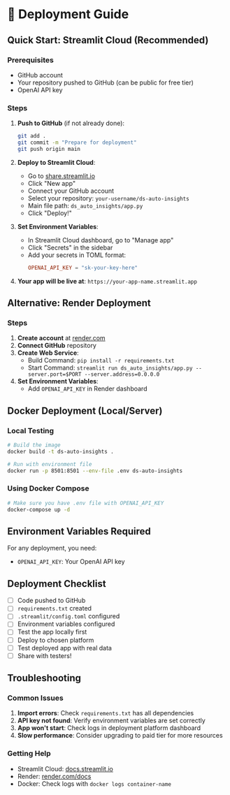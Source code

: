# 🚀 Deployment Guide

## Quick Start: Streamlit Cloud (Recommended)

### Prerequisites
- GitHub account
- Your repository pushed to GitHub (can be public for free tier)
- OpenAI API key

### Steps
1. **Push to GitHub** (if not already done):
   ```bash
   git add .
   git commit -m "Prepare for deployment"
   git push origin main
   ```

2. **Deploy to Streamlit Cloud**:
   - Go to [share.streamlit.io](https://share.streamlit.io)
   - Click "New app"
   - Connect your GitHub account
   - Select your repository: `your-username/ds-auto-insights`
   - Main file path: `ds_auto_insights/app.py`
   - Click "Deploy!"

3. **Set Environment Variables**:
   - In Streamlit Cloud dashboard, go to "Manage app"
   - Click "Secrets" in the sidebar
   - Add your secrets in TOML format:
     ```toml
     OPENAI_API_KEY = "sk-your-key-here"
     ```

4. **Your app will be live at**: `https://your-app-name.streamlit.app`

## Alternative: Render Deployment

### Steps
1. **Create account** at [render.com](https://render.com)
2. **Connect GitHub** repository
3. **Create Web Service**:
   - Build Command: `pip install -r requirements.txt`
   - Start Command: `streamlit run ds_auto_insights/app.py --server.port=$PORT --server.address=0.0.0.0`
4. **Set Environment Variables**:
   - Add `OPENAI_API_KEY` in Render dashboard

## Docker Deployment (Local/Server)

### Local Testing
```bash
# Build the image
docker build -t ds-auto-insights .

# Run with environment file
docker run -p 8501:8501 --env-file .env ds-auto-insights
```

### Using Docker Compose
```bash
# Make sure you have .env file with OPENAI_API_KEY
docker-compose up -d
```

## Environment Variables Required

For any deployment, you need:
- `OPENAI_API_KEY`: Your OpenAI API key

## Deployment Checklist

- [ ] Code pushed to GitHub
- [ ] `requirements.txt` created
- [ ] `.streamlit/config.toml` configured
- [ ] Environment variables configured
- [ ] Test the app locally first
- [ ] Deploy to chosen platform
- [ ] Test deployed app with real data
- [ ] Share with testers!

## Troubleshooting

### Common Issues
1. **Import errors**: Check `requirements.txt` has all dependencies
2. **API key not found**: Verify environment variables are set correctly
3. **App won't start**: Check logs in deployment platform dashboard
4. **Slow performance**: Consider upgrading to paid tier for more resources

### Getting Help
- Streamlit Cloud: [docs.streamlit.io](https://docs.streamlit.io/streamlit-community-cloud)
- Render: [render.com/docs](https://render.com/docs)
- Docker: Check logs with `docker logs container-name`
